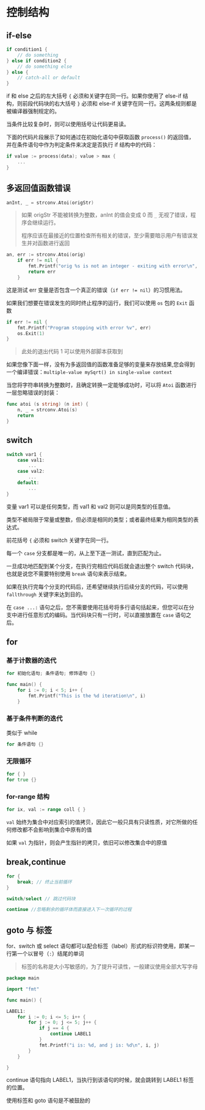 # 控制结构

## if-else

```go
if condition1 {
	// do something	
} else if condition2 {
	// do something else	
} else {
	// catch-all or default
}
```

 if 和 else 之后的左大括号 `{` 必须和关键字在同一行。如果你使用了 else-if 结构，则前段代码块的右大括号 `}` 必须和 else-if 关键字在同一行。这两条规则都是被编译器强制规定的。

当条件比较复杂时，则可以使用括号让代码更易读。

下面的代码片段展示了如何通过在初始化语句中获取函数 `process()` 的返回值，并在条件语句中作为判定条件来决定是否执行 if 结构中的代码：

```go
if value := process(data); value > max {
	...
}
```

## 多返回值函数错误

```go
anInt, _ = strconv.Atoi(origStr)
```

> 如果 origStr 不能被转换为整数，anInt 的值会变成 0 而 `_` 无视了错误，程序会继续运行。
>
> 程序应该在最接近的位置检查所有相关的错误，至少需要暗示用户有错误发生并对函数进行返回

```go
an, err := strconv.Atoi(orig)
	if err != nil {
		fmt.Printf("orig %s is not an integer - exiting with error\n", orig)
		return err
	} 
```

这是测试 err 变量是否包含一个真正的错误（`if err != nil`）的习惯用法。

如果我们想要在错误发生的同时终止程序的运行，我们可以使用 `os` 包的 `Exit` 函数

```go
if err != nil {
	fmt.Printf("Program stopping with error %v", err)
	os.Exit(1)
}
```

> 此处的退出代码 1 可以使用外部脚本获取到

如果您像下面一样，没有为多返回值的函数准备足够的变量来存放结果,您会得到一个编译错误：`multiple-value mySqrt() in single-value context`

当您将字符串转换为整数时，且确定转换一定能够成功时，可以将 `Atoi` 函数进行一层忽略错误的封装：

```go
func atoi (s string) (n int) {
	n, _ = strconv.Atoi(s)
	return 
}
```

## switch

```go
switch var1 {
	case val1:
		...
	case val2:
		...
	default:
		...
}
```

变量 var1 可以是任何类型，而 val1 和 val2 则可以是同类型的任意值。

类型不被局限于常量或整数，但必须是相同的类型；或者最终结果为相同类型的表达式。

前花括号 `{` 必须和 switch 关键字在同一行。

每一个 `case` 分支都是唯一的，从上至下逐一测试，直到匹配为止。

一旦成功地匹配到某个分支，在执行完相应代码后就会退出整个 switch 代码块，也就是说您不需要特别使用 `break` 语句来表示结束。

如果在执行完每个分支的代码后，还希望继续执行后续分支的代码，可以使用 `fallthrough` 关键字来达到目的。

在 `case ...:` 语句之后，您不需要使用花括号将多行语句括起来，但您可以在分支中进行任意形式的编码。当代码块只有一行时，可以直接放置在 `case` 语句之后。

## for

### 基于计数器的迭代

```go
for 初始化语句; 条件语句; 修饰语句 {}

func main() {
	for i := 0; i < 5; i++ {
		fmt.Printf("This is the %d iteration\n", i)
	}
```

### 基于条件判断的迭代

类似于 while

```go
for 条件语句 {}
```

### 无限循环

```go
for { }
for true {}
```

### for-range 结构

```go
for ix, val := range coll { }
```

`val` 始终为集合中对应索引的值拷贝，因此它一般只具有只读性质，对它所做的任何修改都不会影响到集合中原有的值

如果 `val` 为指针，则会产生指针的拷贝，依旧可以修改集合中的原值

## break,continue

```go
for {
  	break; // 终止当前循环
}

switch/select // 跳过代码块

continue //忽略剩余的循环体而直接进入下一次循环的过程
```

## goto 与 标签

for、switch 或 select 语句都可以配合标签（label）形式的标识符使用，即某一行第一个以冒号（`:`）结尾的单词

> 标签的名称是大小写敏感的，为了提升可读性，一般建议使用全部大写字母

```go
package main

import "fmt"

func main() {

LABEL1:
	for i := 0; i <= 5; i++ {
		for j := 0; j <= 5; j++ {
			if j == 4 {
				continue LABEL1
			}
			fmt.Printf("i is: %d, and j is: %d\n", i, j)
		}
	}

}
```

continue 语句指向 LABEL1，当执行到该语句的时候，就会跳转到 LABEL1 标签的位置。

使用标签和 goto 语句是不被鼓励的
